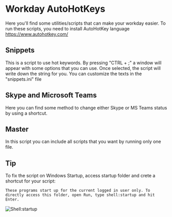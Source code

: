 # Workday AutoHotKeys

Here you'll find some utilities/scripts that can make your workday easier.
To run these scripts, you need to install AutoHotKey language https://www.autohotkey.com/

## Snippets
This is a script to use hot keywords. By pressing "CTRL + ;" a window will appear with some options that you can use. Once selected, the script will write down the string for you.
You can customize the texts in the "snippets.ini" file

## Skype and Microsoft Teams
Here you can find some method to change either Skype or MS Teams status by using a shortcut.

## Master
In this script you can include all scripts that you want by running only one file.


## Tip
To fix the script on Windows Startup, access startup folder and crete a shortcut for your script:

`These programs start up for the current logged in user only. To directly access this folder, open Run, type shell:startup and hit Enter.`

![Shell:startup](https://thewindowsclub-thewindowsclubco.netdna-ssl.com/wp-content/uploads/2013/05/Windows-8-startup-folder-location.jpg)
